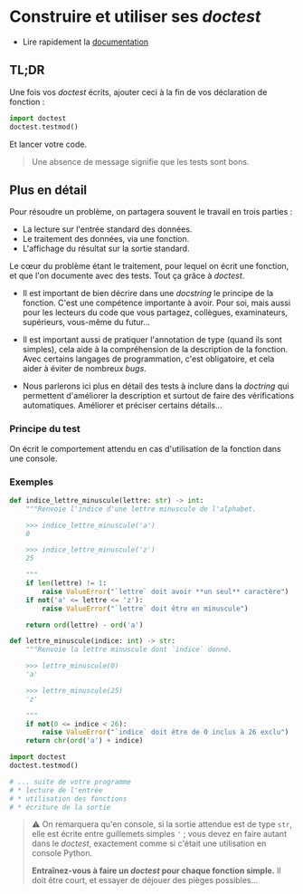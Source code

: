 # Construire et utiliser ses *doctest*

* Lire rapidement la [documentation](https://docs.python.org/fr/3/library/doctest.html)

## TL;DR

Une fois vos *doctest* écrits, ajouter ceci à la fin de vos déclaration de fonction :
```python
import doctest
doctest.testmod()
```
Et lancer votre code.
> Une absence de message signifie que les tests sont bons.


## Plus en détail

Pour résoudre un problème, on partagera souvent le travail en trois parties :
* La lecture sur l'entrée standard des données.
* Le traitement des données, via une fonction.
* L'affichage du résultat sur la sortie standard.

Le cœur du problème étant le traitement, pour lequel on écrit une fonction, et que l'on documente avec des tests. Tout ça grâce à *doctest*.

* Il est important de bien décrire dans une *docstring* le principe de la fonction. C'est une compétence importante à avoir. Pour soi, mais aussi pour les lecteurs du code que vous partagez, collègues, examinateurs, supérieurs, vous-même du futur...

* Il est important aussi de pratiquer l'annotation de type (quand ils sont simples), cela aide à la compréhension de la description de la fonction. Avec certains langages de programmation, c'est obligatoire, et cela aider à éviter de nombreux *bugs*.

* Nous parlerons ici plus en détail des tests à inclure dans la *doctring* qui permettent d'améliorer la description et surtout de faire des vérifications automatiques. Améliorer et préciser certains détails...

### Principe du test

On écrit le comportement attendu en cas d'utilisation de la fonction dans une console.

### Exemples

```python
def indice_lettre_minuscule(lettre: str) -> int:
    """Renvoie l'indice d'une lettre minuscule de l'alphabet.

    >>> indice_lettre_minuscule('a')
    0

    >>> indice_lettre_minuscule('z')
    25

    """
    if len(lettre) != 1:
        raise ValueError("`lettre` doit avoir **un seul** caractère")    
    if not('a' <= lettre <= 'z'):
        raise ValueError("`lettre` doit être en minuscule")

    return ord(lettre) - ord('a')

def lettre_minuscule(indice: int) -> str:
    """Renvoie la lettre minuscule dont `indice` donné.

    >>> lettre_minuscule(0)
    'a'

    >>> lettre_minuscule(25)
    'z'

    """
    if not(0 <= indice < 26):
        raise ValueError("`indice` doit être de 0 inclus à 26 exclu")
    return chr(ord('a') + indice)

import doctest
doctest.testmod()

# ... suite de votre programme
# * lecture de l'entrée
# * utilisation des fonctions
# * écriture de la sortie
```

> ⚠️ On remarquera qu'en console, si la sortie attendue est de type `str`, elle est écrite entre guillemets simples `'` ; vous devez en faire autant dans le *doctest*, exactement comme si c'était une utilisation en console Python.
>
> **Entraînez-vous à faire un _doctest_ pour chaque fonction simple.** Il doit être court, et essayer de déjouer des pièges possibles...

